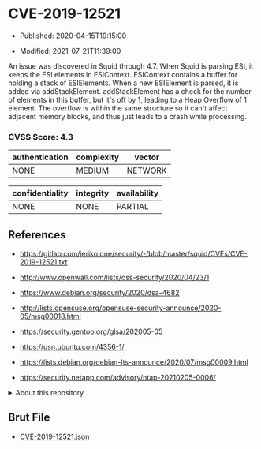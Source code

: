 # CVE-2019-12521

- Published: 2020-04-15T19:15:00

- Modified: 2021-07-21T11:39:00

An issue was discovered in Squid through 4.7. When Squid is parsing ESI, it keeps the ESI elements in ESIContext. ESIContext contains a buffer for holding a stack of ESIElements. When a new ESIElement is parsed, it is added via addStackElement. addStackElement has a check for the number of elements in this buffer, but it's off by 1, leading to a Heap Overflow of 1 element. The overflow is within the same structure so it can't affect adjacent memory blocks, and thus just leads to a crash while processing.

### CVSS Score: **4.3**

| authentication | complexity | vector |
| --- | --- | --- |
| NONE | MEDIUM | NETWORK |

| confidentiality | integrity | availability |
| --- | --- | --- |
| NONE | NONE | PARTIAL |

## References

* https://gitlab.com/jeriko.one/security/-/blob/master/squid/CVEs/CVE-2019-12521.txt

* http://www.openwall.com/lists/oss-security/2020/04/23/1

* https://www.debian.org/security/2020/dsa-4682

* http://lists.opensuse.org/opensuse-security-announce/2020-05/msg00018.html

* https://security.gentoo.org/glsa/202005-05

* https://usn.ubuntu.com/4356-1/

* https://lists.debian.org/debian-lts-announce/2020/07/msg00009.html

* https://security.netapp.com/advisory/ntap-20210205-0006/

<details>
<summary>About this repository</summary> 

  This repository is part of the project [Live Hack CVE](https://github.com/Live-Hack-CVE). Main website can be found [www.live-hack.org](https://www.live-hack.org) 
  
  Made by [Sn0wAlice](https://github.com/Sn0wAlice) for the people that care about security and need to have a feed of the latest CVEs. Hope you enjoy it, don't forget to star the repo and follow me on [Twitter](https://twitter.com/Sn0wAlice) and [Github](https://github.com/Sn0wAlice). And that is my [personnal website](https://www.alice-snow.me/)

  - [Home Page](https://github.com/Live-Hack-CVE)
  - [Framework](https://github.com/Live-Hack-CVE/cve-framework)
  - [CVE database](https://github.com/Live-Hack-CVE/full_database)
  - [Changelog](https://github.com/Live-Hack-CVE/Changelog)
</details>

## Brut File

* [CVE-2019-12521.json](https://raw.githubusercontent.com/Live-Hack-CVE/full_database/main/cves/2019/CVE-2019-12521.json)


